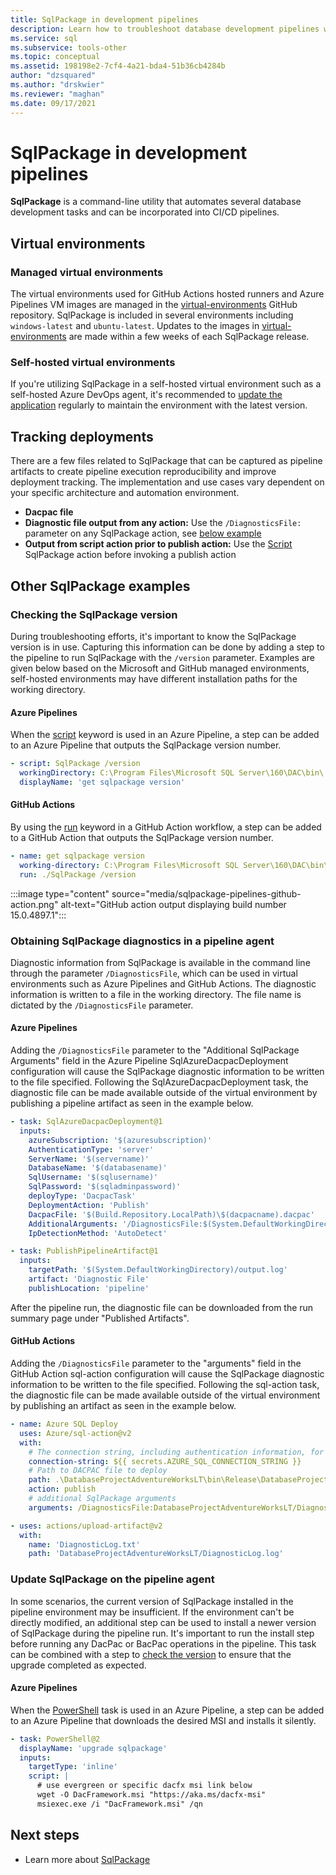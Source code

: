 ```yaml
---
title: SqlPackage in development pipelines
description: Learn how to troubleshoot database development pipelines with SqlPackage.
ms.service: sql
ms.subservice: tools-other
ms.topic: conceptual
ms.assetid: 198198e2-7cf4-4a21-bda4-51b36cb4284b
author: "dzsquared"
ms.author: "drskwier"
ms.reviewer: "maghan"
ms.date: 09/17/2021
---
```


# SqlPackage in development pipelines

**SqlPackage** is a command-line utility that automates several database development tasks and can be incorporated into CI/CD pipelines.

## Virtual environments

### Managed virtual environments

The virtual environments used for GitHub Actions hosted runners and Azure Pipelines VM images are managed in the [virtual-environments](https://github.com/actions/virtual-environments) GitHub repository.  SqlPackage is included in several environments including `windows-latest` and `ubuntu-latest`. Updates to the images in [virtual-environments](https://github.com/actions/virtual-environments) are made within a few weeks of each SqlPackage release.

### Self-hosted virtual environments

If you're utilizing SqlPackage in a self-hosted virtual environment such as a self-hosted Azure DevOps agent, it's recommended to [update the application](sqlpackage-download.md) regularly to maintain the environment with the latest version.

## Tracking deployments

There are a few files related to SqlPackage that can be captured as pipeline artifacts to create pipeline execution reproducibility and improve deployment tracking. The implementation and use cases vary dependent on your specific architecture and automation environment.

- **Dacpac file**
- **Diagnostic file output from any action:** Use the `/DiagnosticsFile:` parameter on any SqlPackage action, see [below example](#obtaining-sqlpackage-diagnostics-in-a-pipeline-agent)
- **Output from script action prior to publish action:**  Use the [Script](sqlpackage-script.md) SqlPackage action before invoking a publish action

## Other SqlPackage examples

### Checking the SqlPackage version

During troubleshooting efforts, it's important to know the SqlPackage version is in use.  Capturing this information can be done by adding a step to the pipeline to run SqlPackage with the `/version` parameter.  Examples are given below based on the Microsoft and GitHub managed environments, self-hosted environments may have different installation paths for the working directory.

#### Azure Pipelines

When the [script](/azure/devops/pipelines/yaml-schema#script) keyword is used in an Azure Pipeline, a step can be added to an Azure Pipeline that outputs the SqlPackage version number.

```yaml
- script: SqlPackage /version
  workingDirectory: C:\Program Files\Microsoft SQL Server\160\DAC\bin\
  displayName: 'get sqlpackage version'
```

#### GitHub Actions

By using the [run](https://docs.github.com/en/actions/using-workflows/workflow-syntax-for-github-actions) keyword in a GitHub Action workflow, a step can be added to a GitHub Action that outputs the SqlPackage version number.

```yaml
- name: get sqlpackage version
  working-directory: C:\Program Files\Microsoft SQL Server\160\DAC\bin\
  run: ./SqlPackage /version
```

:::image type="content" source="media/sqlpackage-pipelines-github-action.png" alt-text="GitHub action output displaying build number 15.0.4897.1":::


### Obtaining SqlPackage diagnostics in a pipeline agent

Diagnostic information from SqlPackage is available in the command line through the parameter `/DiagnosticsFile`, which can be used in virtual environments such as Azure Pipelines and GitHub Actions.  The diagnostic information is written to a file in the working directory.  The file name is dictated by the `/DiagnosticsFile` parameter.

#### Azure Pipelines
Adding the `/DiagnosticsFile` parameter to the "Additional SqlPackage Arguments" field in the Azure Pipeline SqlAzureDacpacDeployment configuration will cause the SqlPackage diagnostic information to be written to the file specified.  Following the SqlAzureDacpacDeployment task, the diagnostic file can be made available outside of the virtual environment by publishing a pipeline artifact as seen in the example below.

```yaml
- task: SqlAzureDacpacDeployment@1
  inputs:
    azureSubscription: '$(azuresubscription)'
    AuthenticationType: 'server'
    ServerName: '$(servername)'
    DatabaseName: '$(databasename)'
    SqlUsername: '$(sqlusername)'
    SqlPassword: '$(sqladminpassword)'
    deployType: 'DacpacTask'
    DeploymentAction: 'Publish'
    DacpacFile: '$(Build.Repository.LocalPath)\$(dacpacname).dacpac'
    AdditionalArguments: '/DiagnosticsFile:$(System.DefaultWorkingDirectory)/output.log'
    IpDetectionMethod: 'AutoDetect'

- task: PublishPipelineArtifact@1
  inputs:
    targetPath: '$(System.DefaultWorkingDirectory)/output.log'
    artifact: 'Diagnostic File'
    publishLocation: 'pipeline'
```

After the pipeline run, the diagnostic file can be downloaded from the run summary page under "Published Artifacts".

#### GitHub Actions
Adding the `/DiagnosticsFile` parameter to the "arguments" field in the GitHub Action sql-action configuration will cause the SqlPackage diagnostic information to be written to the file specified.  Following the sql-action task, the diagnostic file can be made available outside of the virtual environment by publishing an artifact as seen in the example below.

```yaml
- name: Azure SQL Deploy
  uses: Azure/sql-action@v2
  with:
    # The connection string, including authentication information, for the Azure SQL Server database.
    connection-string: ${{ secrets.AZURE_SQL_CONNECTION_STRING }}
    # Path to DACPAC file to deploy
    path: .\DatabaseProjectAdventureWorksLT\bin\Release\DatabaseProjectAdventureWorksLT.dacpac
    action: publish
    # additional SqlPackage arguments
    arguments: /DiagnosticsFile:DatabaseProjectAdventureWorksLT/DiagnosticLog.log

- uses: actions/upload-artifact@v2
  with:
    name: 'DiagnosticLog.txt'
    path: 'DatabaseProjectAdventureWorksLT/DiagnosticLog.log'
```

### Update SqlPackage on the pipeline agent

In some scenarios, the current version of SqlPackage installed in the pipeline environment may be insufficient. If the environment can't be directly modified, an additional step can be used to install a newer version of SqlPackage during the pipeline run. It's important to run the install step before running any DacPac or BacPac operations in the pipeline. This task can be combined with a step to [check the version](#checking-the-sqlpackage-version) to ensure that the upgrade completed as expected.

#### Azure Pipelines
When the [PowerShell](/azure/devops/pipelines/tasks/utility/powershell) task is used in an Azure Pipeline, a step can be added to an Azure Pipeline that downloads the desired MSI and installs it silently. 

```yaml
- task: PowerShell@2
  displayName: 'upgrade sqlpackage'
  inputs:
    targetType: 'inline'
    script: |
      # use evergreen or specific dacfx msi link below
      wget -O DacFramework.msi "https://aka.ms/dacfx-msi"
      msiexec.exe /i "DacFramework.msi" /qn
```


## Next steps

- Learn more about [SqlPackage](sqlpackage.md)
